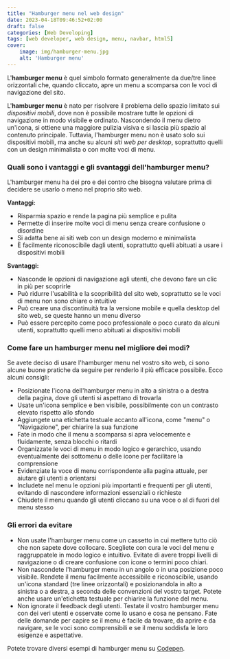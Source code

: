 ```yaml
---
title: "Hamburger menu nel web design"
date: 2023-04-18T09:46:52+02:00
draft: false
categories: [Web Developing]
tags: [web developer, web design, menu, navbar, html5]
cover:
    image: img/hamburger-menu.jpg
    alt: 'Hamburger menu'
---
```


L'**hamburger menu** è quel simbolo formato generalmente da due/tre linee orizzontali che, quando cliccato, apre un menu a scomparsa con le voci di navigazione del sito.

L'**hamburger menu** è nato per risolvere il problema dello spazio limitato sui _dispositivi mobili_, dove non è possibile mostrare tutte le opzioni di navigazione in modo visibile e ordinato. Nascondendo il menu dietro un'icona, si ottiene una maggiore pulizia visiva e si lascia più spazio al contenuto principale. Tuttavia, l'hamburger menu non è usato solo sui dispositivi mobili, ma anche su alcuni _siti web per desktop_, soprattutto quelli con un design minimalista o con molte voci di menu.

### Quali sono i vantaggi e gli svantaggi dell'hamburger menu?

L'hamburger menu ha dei pro e dei contro che bisogna valutare prima di decidere se usarlo o meno nel proprio sito web. 

**Vantaggi:**
- Risparmia spazio e rende la pagina più semplice e pulita
- Permette di inserire molte voci di menu senza creare confusione o disordine
- Si adatta bene ai siti web con un design moderno e minimalista
- È facilmente riconoscibile dagli utenti, soprattutto quelli abituati a usare i dispositivi mobili

**Svantaggi:**
- Nasconde le opzioni di navigazione agli utenti, che devono fare un clic in più per scoprirle
- Può ridurre l'usabilità e la scopribilità del sito web, soprattutto se le voci di menu non sono chiare o intuitive
- Può creare una discontinuità tra la versione mobile e quella desktop del sito web, se queste hanno un menu diverso
- Può essere percepito come poco professionale o poco curato da alcuni utenti, soprattutto quelli meno abituati ai dispositivi mobili

### Come fare un hamburger menu nel migliore dei modi?

Se avete deciso di usare l'hamburger menu nel vostro sito web, ci sono alcune buone pratiche da seguire per renderlo il più efficace possibile. Ecco alcuni consigli:

- Posizionate l'icona dell'hamburger menu in alto a sinistra o a destra della pagina, dove gli utenti si aspettano di trovarla
- Usate un'icona semplice e ben visibile, possibilmente con un contrasto elevato rispetto allo sfondo
- Aggiungete una etichetta testuale accanto all'icona, come "menu" o "Navigazione", per chiarire la sua funzione
- Fate in modo che il menu a scomparsa si apra velocemente e fluidamente, senza blocchi o ritardi
- Organizzate le voci di menu in modo logico e gerarchico, usando eventualmente dei sottomenu o delle icone per facilitare la comprensione
- Evidenziate la voce di menu corrispondente alla pagina attuale, per aiutare gli utenti a orientarsi
- Includete nel menu le opzioni più importanti e frequenti per gli utenti, evitando di nascondere informazioni essenziali o richieste
- Chiudete il menu quando gli utenti cliccano su una voce o al di fuori del menu stesso


### Gli errori da evitare

- Non usate l'hamburger menu come un cassetto in cui mettere tutto ciò che non sapete dove collocare. Scegliete con cura le voci del menu e raggruppatele in modo logico e intuitivo. Evitate di avere troppi livelli di navigazione o di creare confusione con icone o termini poco chiari.
- Non nascondete l'hamburger menu in un angolo o in una posizione poco visibile. Rendete il menu facilmente accessibile e riconoscibile, usando un'icona standard (tre linee orizzontali) e posizionandola in alto a sinistra o a destra, a seconda delle convenzioni del vostro target. Potete anche usare un'etichetta testuale per chiarire la funzione del menu.
- Non ignorate il feedback degli utenti. Testate il vostro hamburger menu con dei veri utenti e osservate come lo usano e cosa ne pensano. Fate delle domande per capire se il menu è facile da trovare, da aprire e da navigare, se le voci sono comprensibili e se il menu soddisfa le loro esigenze e aspettative.

Potete trovare diversi esempi di hamburger menu su [Codepen](https://codepen.io/search/pens?q=hamburger+menu).